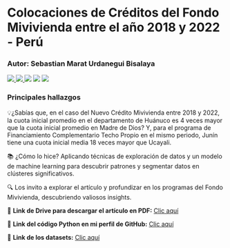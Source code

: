 # **Colocaciones de Créditos del Fondo Mivivienda entre el año 2018 y 2022 - Perú**

### **Autor:** Sebastian Marat Urdanegui Bisalaya

<div>
    <a href="https://www.linkedin.com/in/sebastianurdaneguibisalaya/">
        <img src="https://img.shields.io/badge/linkedin-%230077B5.svg?style=for-the-badge&logo=linkedin&logoColor=white">
    </a>
    <a href="https://medium.com/@sebasurdanegui">
        <img src="https://img.shields.io/badge/Medium-12100E?style=for-the-badge&logo=medium&logoColor=white">
    </a>
    <img src="https://img.shields.io/badge/Python-14354C?style=for-the-badge&logo=python&logoColor=white">
    <img src="https://img.shields.io/badge/jupyter-%23000000.svg?style=for-the-badge&logo=jupyter&logoColor=white">
    <img src="https://img.shields.io/badge/Visual%20Studio%20Code-0078d7.svg?style=for-the-badge&logo=visual-studio-code&logoColor=white">
<div>


### **Principales hallazgos**


💡¿Sabías que, en el caso del Nuevo Crédito Mivivienda entre 2018 y 2022, la cuota inicial promedio en el departamento de Huánuco es 4 veces mayor que la cuota inicial promedio en Madre de Dios? Y, para el programa de Financiamiento Complementario Techo Propio en el mismo periodo, Junín tiene una cuota inicial media 18 veces mayor que Ucayali.

📚 ¿Cómo lo hice? Aplicando técnicas de exploración de datos y un modelo de machine learning para descubrir patrones y segmentar datos en clústeres significativos.

🔍 Los invito a explorar el artículo y profundizar en los programas del Fondo Mivivienda, descubriendo valiosos insights.

📌 **Link de Drive para descargar el artículo en PDF:** <a href="https://drive.google.com/file/d/1UevwnslBIxPtdtA2lATJnqlF0c-0IiII/view?pli=1">Clic aquí</a>

📌 **Link del código Python en mi perfil de GitHub:** <a href="https://github.com/SebastianUrdaneguiBisalaya/Colocaciones-de-Credito-Fondo-Mivivienda-Peru/tree/master">Clic aquí</a>

📌 **Link de los datasets:** <a href="https://www.datosabiertos.gob.pe/dataset/colocaciones-de-los-cr%C3%A9ditos-mivivienda-%E2%80%93-a%C3%B1o-2022/resource/4fbdee3e-645f-40cb-9399#{}">Clic aquí</a>
